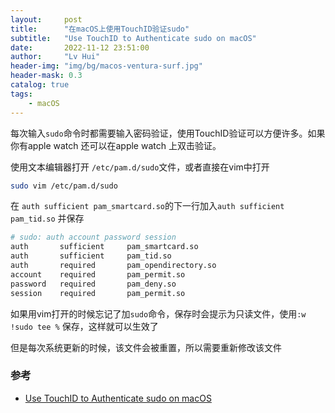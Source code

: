 ```yaml
---
layout:     post
title:      "在macOS上使用TouchID验证sudo"
subtitle:   "Use TouchID to Authenticate sudo on macOS"
date:       2022-11-12 23:51:00
author:     "Lv Hui"
header-img: "img/bg/macos-ventura-surf.jpg"
header-mask: 0.3
catalog: true
tags:
    - macOS
---
```



每次输入`sudo`命令时都需要输入密码验证，使用TouchID验证可以方便许多。如果你有apple watch 还可以在apple watch 上双击验证。

使用文本编辑器打开 `/etc/pam.d/sudo`文件，或者直接在vim中打开

```bash
sudo vim /etc/pam.d/sudo
```

在 `auth sufficient pam_smartcard.so`的下一行加入`auth sufficient pam_tid.so` 并保存

```bash
# sudo: auth account password session
auth       sufficient     pam_smartcard.so
auth       sufficient     pam_tid.so
auth       required       pam_opendirectory.so
account    required       pam_permit.so
password   required       pam_deny.so
session    required       pam_permit.so
```

如果用vim打开的时候忘记了加`sudo`命令，保存时会提示为只读文件，使用`:w !sudo tee %` 保存，这样就可以生效了

但是每次系统更新的时候，该文件会被重置，所以需要重新修改该文件

### 参考

- [Use TouchID to Authenticate sudo on macOS](https://it.digitaino.com/use-touchid-to-authenticate-sudo-on-macos/)